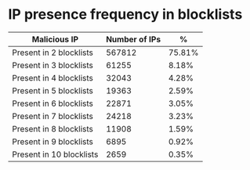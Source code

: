 # IP presence frequency in blocklists
| Malicious IP | Number of IPs | % |
|----|----|----|
| Present in 2 blocklists | 567812 | 75.81% |
| Present in 3 blocklists | 61255 | 8.18% |
| Present in 4 blocklists | 32043 | 4.28% |
| Present in 5 blocklists | 19363 | 2.59% |
| Present in 6 blocklists | 22871 | 3.05% |
| Present in 7 blocklists | 24218 | 3.23% |
| Present in 8 blocklists | 11908 | 1.59% |
| Present in 9 blocklists | 6895 | 0.92% |
| Present in 10 blocklists | 2659 | 0.35% |
